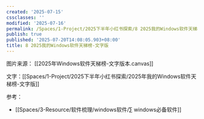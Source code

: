 ```yaml
---
created: '2025-07-15'
cssclasses: ''
modified: '2025-07-16'
permalink: /Spaces/1-Project/2025下半年小红书探索/8 2025我的Windows软件天梯榜-文字版.md
publish: true
published: '2025-07-20T14:08:05.903+08:00'
title: 8 2025我的Windows软件天梯榜-文字版
---
```

图片来源： [[2025年Windows软件天梯榜-文字版本.canvas]]

文字：[[Spaces/1-Project/2025下半年小红书探索/2025年我的Windows软件天梯榜-文字版]]

参考：

- [[Spaces/3-Resource/软件梳理/windows软件/∑ windows必备软件]]
